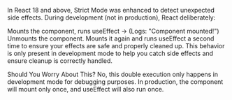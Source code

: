 In React 18 and above, Strict Mode was enhanced to detect unexpected side effects. During development (not in production), React deliberately:

Mounts the component, runs useEffect → (Logs: "Component mounted!")
Unmounts the component.
Mounts it again and runs useEffect a second time to ensure your effects are safe and properly cleaned up.
This behavior is only present in development mode to help you catch side effects and ensure cleanup is correctly handled.

Should You Worry About This?
No, this double execution only happens in development mode for debugging purposes. In production, the component will mount only once, and useEffect will also run once.

